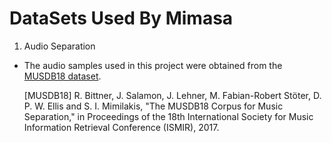 # DataSets Used By Mimasa

1. Audio Separation

- The audio samples used in this project were obtained from the [MUSDB18 dataset](https://sigsep.github.io/datasets/musdb.html).

  [MUSDB18] R. Bittner, J. Salamon, J. Lehner, M. Fabian-Robert Stöter, D. P. W. Ellis and S. I. Mimilakis, "The MUSDB18 Corpus for Music Separation," in Proceedings of the 18th International Society for Music Information Retrieval Conference (ISMIR), 2017.
